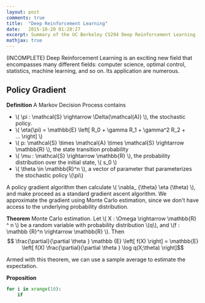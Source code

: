 ```yaml
---
layout: post
comments: true
title:  "Deep Reinforcement Learning"
date:   2015-10-20 01:28:27
excerpt: Summary of the UC Berkeley CS294 Deep Reinforcement Learning
mathjax: true
---
```


(INCOMPLETE)
Deep Reinforcement Learning is an exciting new field that encompasses many
different fields: computer science, optimal control, statistics, machine
learning, and so on. Its application are numerous.

## Policy Gradient
**Definition** A Markov Decision Process contains

* \\( \pi : \mathcal{S} \rightarrow \Delta(\mathcal(A)) \\), the stochastic policy. 
* \\( \eta(\pi) = \mathbb{E} \left[ R_0 + \gamma R\_1 + \gamma^2 R\_2 +  
   ... \right] \\)
* \\( p: \mathcal{S} \times \mathcal{A} \times \mathcal{S} \rightarrow \mathbb{R} \\), the state transition probability
* \\( \mu : \mathcal{S} \rightarrow \mathbb{R} \\), the probability distribution over the initial state, \\( s_0 \\)
* \\( \theta \in \mathbb{R}^n \\), a vector of parameter that parameterizes the stochastic policy \\(\pi\\)

A policy gradient algorithm then calculate \\( \nabla\_ {\theta} \eta (\theta) \\), and make proceed as a standard gradient ascent algorithm. We approximate the gradient using Monte Carlo estimation, since we don't have access to the underlying probability distribution. 

**Theorem** Monte Carlo estimation. Let \\( X : \Omega \rightarrow \mathbb{R} ^ n \\) be a random variable with probability distribution \\(q\\), and \\(f : \mathbb {R}^n \rightarrow \mathbb{R} \\). Then 
	$$ \frac{\partial}{\partial \theta } \mathbb {E} \left[ f(X) \right] = 
		\mathbb{E} \left[ f(X) \frac{\partial}{\partial \theta } 
		\log q(X;\theta) \right]$$

Armed with this theorem, we can use a sample average to estimate the expectation. 

**Proposition** 

```python
for i in xrange(10):
	if 
```